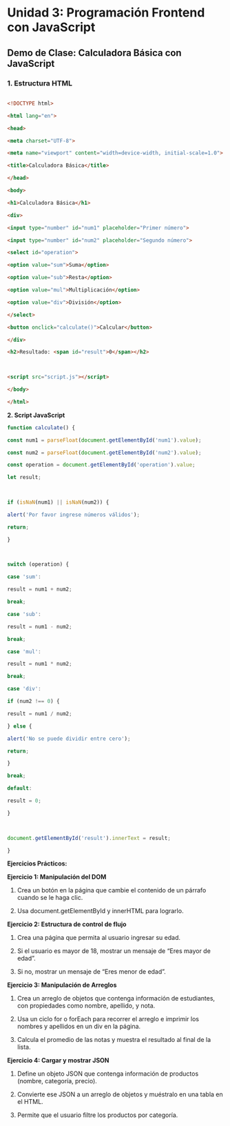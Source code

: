 

# Unidad 3: Programación Frontend con JavaScript



## Demo de Clase: Calculadora Básica con JavaScript



### 1. Estructura HTML



```html

<!DOCTYPE html>

<html lang="en">

<head>

<meta charset="UTF-8">

<meta name="viewport" content="width=device-width, initial-scale=1.0">

<title>Calculadora Básica</title>

</head>

<body>

<h1>Calculadora Básica</h1>

<div>

<input type="number" id="num1" placeholder="Primer número">

<input type="number" id="num2" placeholder="Segundo número">

<select id="operation">

<option value="sum">Suma</option>

<option value="sub">Resta</option>

<option value="mul">Multiplicación</option>

<option value="div">División</option>

</select>

<button onclick="calculate()">Calcular</button>

</div>

<h2>Resultado: <span id="result">0</span></h2>

  

<script src="script.js"></script>

</body>

</html>
```


**2. Script JavaScript**


```javascript
function calculate() {

const num1 = parseFloat(document.getElementById('num1').value);

const num2 = parseFloat(document.getElementById('num2').value);

const operation = document.getElementById('operation').value;

let result;

  

if (isNaN(num1) || isNaN(num2)) {

alert('Por favor ingrese números válidos');

return;

}

  

switch (operation) {

case 'sum':

result = num1 + num2;

break;

case 'sub':

result = num1 - num2;

break;

case 'mul':

result = num1 * num2;

break;

case 'div':

if (num2 !== 0) {

result = num1 / num2;

} else {

alert('No se puede dividir entre cero');

return;

}

break;

default:

result = 0;

}

  

document.getElementById('result').innerText = result;

}

  ```

**Ejercicios Prácticos:**



**Ejercicio 1: Manipulación del DOM**



1.  Crea un botón en la página que cambie el contenido de un párrafo cuando se le haga clic.

2.  Usa document.getElementById y innerHTML para lograrlo.



**Ejercicio 2: Estructura de control de flujo**



1.  Crea una página que permita al usuario ingresar su edad.

2.  Si el usuario es mayor de 18, mostrar un mensaje de “Eres mayor de edad”.

3.  Si no, mostrar un mensaje de “Eres menor de edad”.



**Ejercicio 3: Manipulación de Arreglos**



1.  Crea un arreglo de objetos que contenga información de estudiantes, con propiedades como nombre, apellido, y nota.

2.  Usa un ciclo for o forEach para recorrer el arreglo e imprimir los nombres y apellidos en un div en la página.

3.  Calcula el promedio de las notas y muestra el resultado al final de la lista.




**Ejercicio 4: Cargar y mostrar JSON**



1.  Define un objeto JSON que contenga información de productos (nombre, categoría, precio).

2.  Convierte ese JSON a un arreglo de objetos y muéstralo en una tabla en el HTML.

3.  Permite que el usuario filtre los productos por categoría.
